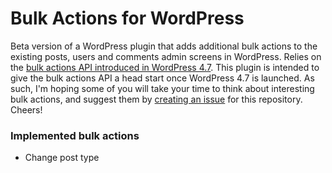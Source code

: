 # Bulk Actions for WordPress
Beta version of a WordPress plugin that adds additional bulk actions to the existing posts, users and comments admin screens in WordPress. Relies on the [bulk actions API introduced in WordPress 4.7][1]. This plugin is intended to give the bulk actions API a head start once WordPress 4.7 is launched. As such, I'm hoping some of you will take your time to think about interesting bulk actions, and suggest them by [creating an issue][2] for this repository. Cheers!

### Implemented bulk actions
- Change post type

[1]: https://make.wordpress.org/core/2016/10/04/custom-bulk-actions/
[2]: https://github.com/engelen/bulk-actions/issues/new
